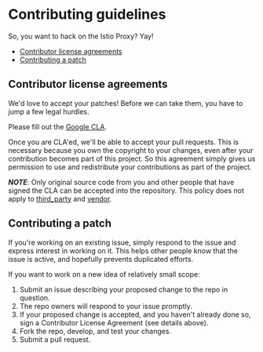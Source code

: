 # Contributing guidelines

So, you want to hack on the Istio Proxy? Yay!

- [Contributor license agreements](#contributor-license-agreements)
- [Contributing a patch](#contributing-a-patch)

## Contributor license agreements

We'd love to accept your patches! Before we can take them, you have to jump a
few legal hurdles.

Please fill out the [Google CLA](https://cla.developers.google.com).

Once you are CLA'ed, we'll be able to accept your pull requests. This is necessary
because you own the copyright to your changes, even after your contribution
becomes part of this project. So this agreement simply gives us permission
to use and redistribute your contributions as part of the project.

***NOTE***: Only original source code from you and other people that have
signed the CLA can be accepted into the repository. This policy does not
apply to [third_party](third_party/) and [vendor](vendor/).

## Contributing a patch

If you're working on an existing issue, simply respond to the issue and express
interest in working on it. This helps other people know that the issue is
active, and hopefully prevents duplicated efforts.

If you want to work on a new idea of relatively small scope:

1. Submit an issue describing your proposed change to the repo in question.
1. The repo owners will respond to your issue promptly.
1. If your proposed change is accepted, and you haven't already done so, sign a
   Contributor License Agreement (see details above).
1. Fork the repo, develop, and test your changes.
1. Submit a pull request.
